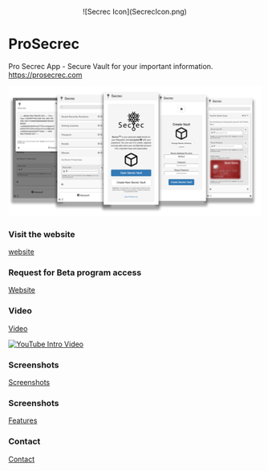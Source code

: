 <p align="center">
  ![Secrec Icon](SecrecIcon.png)
  
  # ProSecrec
  Pro Secrec App - Secure Vault for your important information. https://prosecrec.com
</p>

![Secrec App Screenshot](ProSecrec-Flyer.png)

### Visit the website
[website](https://prosecrec.com)

### Request for Beta program access
[Website](mailto:contact@prosecrec.com?subject=sign-up%20request%20for%20Secrec%20beta) 



### Video
[Video](https://prosecrec.com/#download)

[![YouTube Intro Video](https://img.youtube.com/vi/X1GcGkUBI28/0.jpg)](https://www.youtube.com/watch?v=X1GcGkUBI28)

### Screenshots
[Screenshots](https://prosecrec.com/#screenshots)

### Screenshots
[Features](https://prosecrec.com/#features)

### Contact
[Contact](https://prosecrec.com/#contact)

